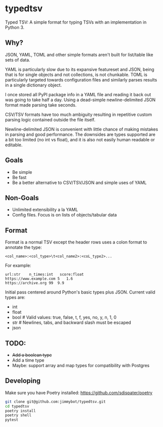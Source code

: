 # typedtsv
Typed TSV: A simple format for typing TSVs with an implementation in Python 3.

## Why?
JSON, YAML, TOML and other simple formats aren't built for list/table like sets of data.

YAML is particularly slow due to its expansive featureset and JSON, being that is for single objects and not collections, is not chunkable.  TOML is particularly targeted towards configuration files and similarly parses results in a single dictionary object.

I once stored all PyPI package info in a YAML file and reading it back out was going to take half a day.  Using a dead-simple newline-delimited JSON format made parsing take seconds.

CSV/TSV formats have too much ambiguity resulting in repetitive custom parsing logic contained outside the file itself.

Newline-delimited JSON is convenient with little chance of making mistakes in parsing and good performance.  The downsides are types supported are a bit too limited (no int vs float), and it is also not easily human readable or editable.

## Goals
- Be simple
- Be fast
- Be a better alternative to CSV/TSV/JSON and simple uses of YAML

## Non-Goals
- Unlimited extensibility a la YAML
- Config files. Focus is on lists of objects/tabular data

## Format
Format is a normal TSV except the header rows uses a colon format to annotate the type:

`<col_name>:<col_type>\t<col_name2>:<coL_type2>...`

For example:

```
url:str    n_times:int   score:float
https://www.example.com 5   1.6
https://archive.org 99  9.9
```

Initial pass centered around Python's basic types plus JSON.  Current valid types are:
- int
- float
- bool      # Valid values: true, false, t, f, yes, no, y, n, 1, 0
- str       # Newlines, tabs, and backward slash must be escaped
- json

## TODO:
- ~~Add a boolean type~~
- Add a time type
- Maybe: support array and map types for compatibility with Postgres

## Developing

Make sure you have Poetry installed: https://github.com/sdispater/poetry

```bash
git clone git@github.com:jimmybot/typedtsv.git
cd typedtsv
poetry install
poetry shell
pytest
```
